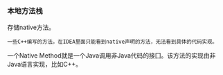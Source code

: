### 本地方法栈

存储native方法。

    一些C++编写的方法。在IDEA里面只能看到native声明的方法，无法看到具体的代码实现。

一个Native Method就是一个Java调用非Java代码的接囗。该方法的实现由非Java语言实现，比如C++。

